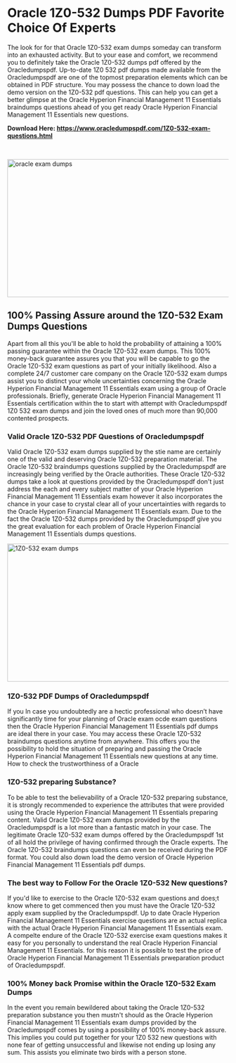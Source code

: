 <h1>Oracle 1Z0-532 Dumps PDF Favorite Choice Of Experts</h1>
<p>The look for for that Oracle 1Z0-532 exam dumps someday can transform into an exhausted activity. But to your ease and comfort, we recommend you to definitely take the Oracle 1Z0-532 dumps pdf offered by the Oracledumpspdf. Up-to-date 1Z0 532 pdf dumps made available from the Oracledumpspdf are one of the topmost preparation elements which can be obtained in PDF structure. You may possess the chance to down load the demo version on the 1Z0-532 pdf questions. This can help you can get a better glimpse at the Oracle Hyperion Financial Management 11 Essentials braindumps questions ahead of you get ready Oracle Hyperion Financial Management 11 Essentials new questions.</p>
<p><strong>Download Here: <a href="https://www.oracledumpspdf.com/1Z0-532-exam-questions.html">https://www.oracledumpspdf.com/1Z0-532-exam-questions.html</a></strong></p>
<p>&nbsp;</p>
<p><span style="font-weight: 400;"><img style="display: block; margin-left: auto; margin-right: auto;" src="https://i.ibb.co/RCKYBmz/digital-marketing-Made-with-Poster-My-Wall.jpg" alt="oracle exam dumps" width="850" height="314" /></span></p>
<h2><strong>100% Passing Assure around the 1Z0-532 Exam Dumps Questions</strong></h2>
<p>Apart from all this you'll be able to hold the probability of attaining a 100% passing guarantee within the Oracle 1Z0-532 exam dumps. This 100% money-back guarantee assures you that you will be capable to go the Oracle 1Z0-532 exam questions as part of your initially likelihood. Also a complete 24/7 customer care company on the Oracle 1Z0-532 exam dumps assist you to distinct your whole uncertainties concerning the Oracle Hyperion Financial Management 11 Essentials exam using a group of Oracle professionals. Briefly, generate Oracle Hyperion Financial Management 11 Essentials certification within the to start with attempt with Oracledumpspdf 1Z0 532 exam dumps and join the loved ones of much more than 90,000 contented prospects.</p>
<h3><strong>Valid Oracle 1Z0-532 PDF Questions of Oracledumpspdf</strong></h3>
<p>Valid Oracle 1Z0-532 exam dumps supplied by the stie name are certainly one of the valid and deserving Oracle 1Z0-532 preparation material. The Oracle 1Z0-532 braindumps questions supplied by the Oracledumpspdf are increasingly being verified by the Oracle authorities. These Oracle 1Z0-532 dumps take a look at questions provided by the Oracledumpspdf don't just address the each and every subject matter of your Oracle Hyperion Financial Management 11 Essentials exam however it also incorporates the chance in your case to crystal clear all of your uncertainties with regards to the Oracle Hyperion Financial Management 11 Essentials exam. Due to the fact the Oracle 1Z0-532 dumps provided by the Oracledumpspdf give you the great evaluation for each problem of Oracle Hyperion Financial Management 11 Essentials dumps questions.</p>
<p><a href="https://www.oracledumpspdf.com/1Z0-532-exam-questions.html"><span style="font-weight: 400;"><img style="display: block; margin-left: auto; margin-right: auto;" src="https://i.ibb.co/zfVYYs0/Digital-Marketing-Agency-Made-with-Poster-My-Wall-1.jpg" alt="1Z0-532 exam dumps" width="850" height="314" /></span></a></p>
<h3><strong>1Z0-532 PDF Dumps of Oracledumpspdf</strong></h3>
<p>If you In case you undoubtedly are a hectic professional who doesn&rsquo;t have significantly time for your planning of Oracle exam ocde exam questions then the Oracle Hyperion Financial Management 11 Essentials pdf dumps are ideal there in your case. You may access these Oracle 1Z0-532 braindumps questions anytime from anywhere. This offers you the possibility to hold the situation of preparing and passing the Oracle Hyperion Financial Management 11 Essentials new questions at any time.<br />How to check the trustworthiness of a Oracle</p>
<h3>1Z0-532 preparing Substance?</h3>
<p>To be able to test the believability of a Oracle 1Z0-532 preparing substance, it is strongly recommended to experience the attributes that were provided using the Oracle Hyperion Financial Management 11 Essentials preparing content. Valid Oracle 1Z0-532 exam dumps provided by the Oracledumpspdf is a lot more than a fantastic match in your case. The legitimate Oracle 1Z0-532 exam dumps offered by the Oracledumpspdf 1st of all hold the privilege of having confirmed through the Oracle experts. The Oracle 1Z0-532 braindumps questions can even be received during the PDF format. You could also down load the demo version of Oracle Hyperion Financial Management 11 Essentials pdf dumps.</p>
<h3>The best way to Follow For the Oracle 1Z0-532 New questions?</h3>
<p>If you'd like to exercise to the Oracle 1Z0-532 exam questions and does;t know where to get commenced then you must have the Oracle 1Z0-532 apply exam supplied by the Oracledumpspdf. Up to date Oracle Hyperion Financial Management 11 Essentials exercise questions are an actual replica with the actual Oracle Hyperion Financial Management 11 Essentials exam. A compelte endure of the Oracle 1Z0-532 exercise exam questions makes it easy for you personally to understand the real Oracle Hyperion Financial Management 11 Essentials. for this reason it is possible to test the price of Oracle Hyperion Financial Management 11 Essentials prweparation product of Oracledumpspdf.</p>
<h3><strong>100% Money back Promise within the Oracle 1Z0-532 Exam Dumps</strong></h3>
<p>In the event you remain bewildered about taking the Oracle 1Z0-532 preparation substance you then mustn't should as the Oracle Hyperion Financial Management 11 Essentials exam dumps provided by the Oracledumpspdf comes by using a possibility of 100% money-back assure. This implies you could put together for your 1Z0 532 new questions with none fear of getting unsuccessful and likewise not ending up losing any sum. This assists you eliminate two birds with a person stone.</p>
